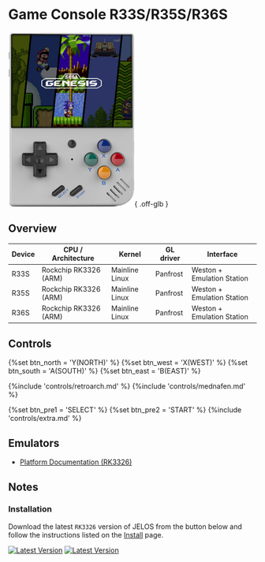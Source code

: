 # Game Console R33S/R35S/R36S

![](../../_inc/images/devices/unbranded-game-console-r33s.png){ .off-glb }

## Overview

| Device | CPU / Architecture | Kernel | GL driver | Interface |
| -- | -- | -- | -- | -- |
| R33S | Rockchip RK3326 (ARM) | Mainline Linux | Panfrost | Weston + Emulation Station |
| R35S | Rockchip RK3326 (ARM) | Mainline Linux | Panfrost | Weston + Emulation Station |
| R36S | Rockchip RK3326 (ARM) | Mainline Linux | Panfrost | Weston + Emulation Station |

## Controls

{%set btn_north = 'Y(NORTH)' %}
{%set btn_west = 'X(WEST)' %}
{%set btn_south = 'A(SOUTH)' %}
{%set btn_east = 'B(EAST)' %}

{%include 'controls/retroarch.md' %}
{%include 'controls/mednafen.md' %}

{%set btn_pre1 = 'SELECT' %}
{%set btn_pre2 = 'START' %}
{%include 'controls/extra.md' %}

## Emulators

- [Platform Documentation (RK3326)](https://github.com/JustEnoughLinuxOS/distribution/blob/main/documentation/PER_DEVICE_DOCUMENTATION/RK3326)

## Notes

### Installation

Download the latest `RK3326` version of JELOS from the button below and follow the instructions listed on the [Install](../../../play/install/) page.

[![Latest Version](https://img.shields.io/github/release/JustEnoughLinuxOS/distribution.svg?labelColor=111111&color=5998FF&label=Latest&style=flat#only-light)](https://github.com/JustEnoughLinuxOS/distribution/releases/latest)
[![Latest Version](https://img.shields.io/github/release/JustEnoughLinuxOS/distribution.svg?labelColor=dddddd&color=5998FF&label=Latest&style=flat#only-dark)](https://github.com/JustEnoughLinuxOS/distribution/releases/latest)
